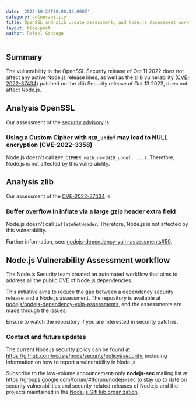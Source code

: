 ```yaml
---
date: '2022-10-24T20:00:15.000Z'
category: vulnerability
title: OpenSSL and zlib update assessment, and Node.js Assessment workflow
layout: blog-post
author: Rafael Gonzaga
---
```


## Summary

The vulnerability in the OpenSSL Security release of Oct 11 2022 does not affect any active Node.js release lines, as well
as the zlib vulnerability ([CVE-2022-37434][]) patched on the zlib Security release of Oct 13 2022, does not affect Node.js.

## Analysis OpenSSL

Our assessment of the [security advisory](https://mta.openssl.org/pipermail/openssl-announce/2022-October/000236.html) is:

### Using a Custom Cipher with `NID_undef` may lead to NULL encryption (CVE-2022-3358)

Node.js doesn't call `EVP_CIPHER_meth_new(NID_undef, ...)`. Therefore, Node.js is not affected by this vulnerability.

## Analysis zlib

Our assessment of the [CVE-2022-37434][] is:

### Buffer overflow in inflate via a large gzip header extra field

Node.js doesn't call `inflateGetHeader`. Therefore, Node.js is not affected by this vulnerability.

Further information, see: [nodejs-dependency-vuln-assessments#50][].

## Node.js Vulnerability Assessment workflow

The Node.js Security team created an automated workflow that aims to address all the public CVE of Node.js dependencies.

This initiative aims to reduce the gap between a dependency security release and a Node.js assessment.
The repository is available at [nodejs/nodejs-dependency-vuln-assessments][], and the assessments are made through the
issues.

Ensure to watch the repository if you are interested in security patches.

### Contact and future updates

The current Node.js security policy can be found at <https://github.com/nodejs/node/security/policy#security>,
including information on how to report a vulnerability in Node.js.

Subscribe to the low-volume announcement-only **nodejs-sec** mailing list at
https://groups.google.com/forum/#!forum/nodejs-sec to stay up to date on
security vulnerabilities and security-related releases of Node.js and the
projects maintained in the
[Node.js GitHub organization][].

[CVE-2022-37434]: https://nvd.nist.gov/vuln/detail/CVE-2022-37434
[nodejs-dependency-vuln-assessments#50]: https://github.com/nodejs/nodejs-dependency-vuln-assessments/issues/50
[nodejs/nodejs-dependency-vuln-assessments]: https://github.com/nodejs/nodejs-dependency-vuln-assessments
[Node.js GitHub organization]: https://github.com/nodejs
